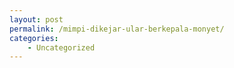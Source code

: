 ```yaml
---
layout: post
permalink: /mimpi-dikejar-ular-berkepala-monyet/
categories:
    - Uncategorized
---
```


